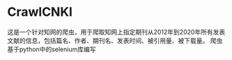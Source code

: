 # CrawlCNKI
这是一个针对知网的爬虫，用于爬取知网上指定期刊从2012年到2020年所有发表文献的信息，包括篇名、作者、期刊名、发表时间、被引用量、被下载量。
爬虫基于python中的selenium库编写
